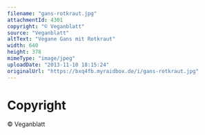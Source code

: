 ```yaml
---
filename: "gans-rotkraut.jpg"
attachmentId: 4301
copyright: "© Veganblatt"
source: "Veganblatt"
altText: "Vegane Gans mit Rotkraut"
width: 640
height: 378
mimeType: "image/jpeg"
uploadDate: "2013-11-10 18:15:24"
originalUrl: "https://bxq4fb.myraidbox.de/i/gans-rotkraut.jpg"
---
```


# Copyright

© Veganblatt
